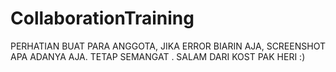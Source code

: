 # CollaborationTraining
PERHATIAN BUAT PARA ANGGOTA, JIKA ERROR BIARIN AJA, SCREENSHOT APA ADANYA AJA. TETAP SEMANGAT . SALAM DARI KOST PAK HERI :)
